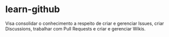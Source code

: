 # learn-github
Visa consolidar o conhecimento a respeito de criar e gerenciar Issues, criar Discussions, trabalhar com Pull Requests e criar e gerenciar Wikis.
